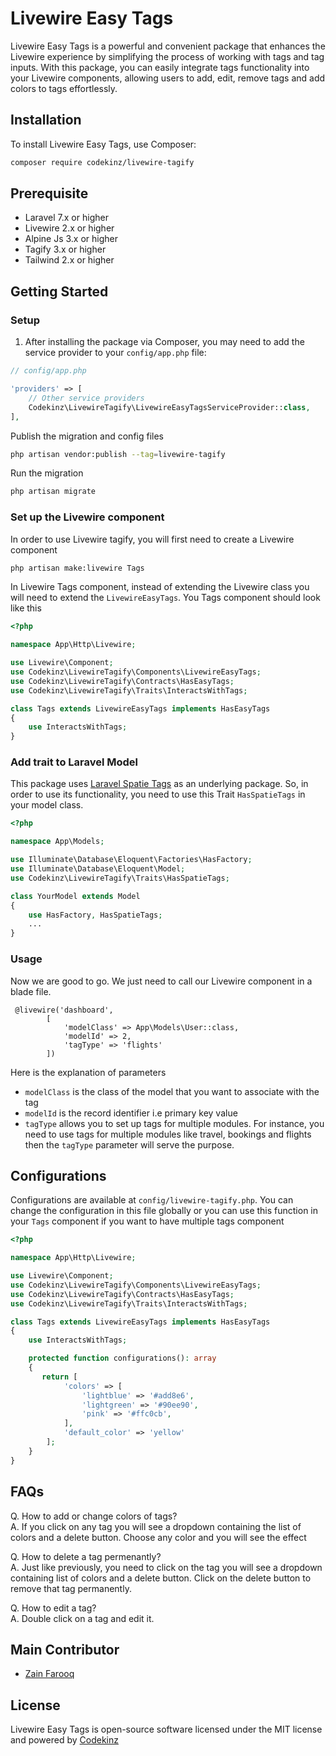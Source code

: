 <!-- README.md -->

# Livewire Easy Tags

Livewire Easy Tags is a powerful and convenient package that enhances the Livewire experience by simplifying the process of working with tags and tag inputs. With this package, you can easily integrate tags functionality into your Livewire components, allowing users to add, edit, remove tags and add colors to tags effortlessly.

## Installation

To install Livewire Easy Tags, use Composer:

```bash
composer require codekinz/livewire-tagify
```

## Prerequisite
- Laravel 7.x or higher
- Livewire 2.x or higher
- Alpine Js 3.x or higher
- Tagify 3.x or higher
- Tailwind 2.x or higher


## Getting Started

### Setup

1. After installing the package via Composer, you may need to add the service provider to your `config/app.php` file:

```php
// config/app.php

'providers' => [
    // Other service providers
    Codekinz\LivewireTagify\LivewireEasyTagsServiceProvider::class,
],
```
Publish the migration and config files
```bash
php artisan vendor:publish --tag=livewire-tagify
```
Run the migration
```bash
php artisan migrate
```

### Set up the Livewire component
In order to use Livewire tagify, you will first need to create a Livewire component
```bash
php artisan make:livewire Tags
```
In Livewire Tags component, instead of extending the Livewire class you will need to extend the `LivewireEasyTags`. You Tags component should look like this

```php
<?php

namespace App\Http\Livewire;

use Livewire\Component;
use Codekinz\LivewireTagify\Components\LivewireEasyTags;
use Codekinz\LivewireTagify\Contracts\HasEasyTags;
use Codekinz\LivewireTagify\Traits\InteractsWithTags;

class Tags extends LivewireEasyTags implements HasEasyTags
{
    use InteractsWithTags;
}

```
### Add trait to Laravel Model
This package uses <a href="https://spatie.be/docs/laravel-tags/v4/introduction" target="_blank">Laravel Spatie Tags</a> as an underlying package. So, in order to use its functionality, you need to use this Trait `HasSpatieTags` in your model class.

```php
<?php

namespace App\Models;

use Illuminate\Database\Eloquent\Factories\HasFactory;
use Illuminate\Database\Eloquent\Model;
use Codekinz\LivewireTagify\Traits\HasSpatieTags;

class YourModel extends Model
{
    use HasFactory, HasSpatieTags;
    ...
}
```
### Usage
Now we are good to go. We just need to call our Livewire component in a blade file.
```blade
 @livewire('dashboard',
        [
            'modelClass' => App\Models\User::class,
            'modelId' => 2,
            'tagType' => 'flights'
        ])
```
Here is the explanation of parameters
- `modelClass` is the class of the model that you want to associate with the tag
- `modelId` is the record identifier i.e primary key value
- `tagType` allows you to set up tags for multiple modules. For instance, you need to use tags for multiple modules like travel, bookings and flights then the `tagType` parameter will serve the purpose.

## Configurations
Configurations are available at `config/livewire-tagify.php`. You can change the configuration in this file globally or you can use this function in your `Tags` component if you want to have multiple tags component

```php
<?php

namespace App\Http\Livewire;

use Livewire\Component;
use Codekinz\LivewireTagify\Components\LivewireEasyTags;
use Codekinz\LivewireTagify\Contracts\HasEasyTags;
use Codekinz\LivewireTagify\Traits\InteractsWithTags;

class Tags extends LivewireEasyTags implements HasEasyTags
{
    use InteractsWithTags;

    protected function configurations(): array
    {
       return [
            'colors' => [
                'lightblue' => '#add8e6',
                'lightgreen' => '#90ee90',
                'pink' => '#ffc0cb',
            ],
            'default_color' => 'yellow'
        ];
    }
}

```
## FAQs
Q. How to add or change colors of tags?  
A. If you click on any tag you will see a dropdown containing the list of colors and a delete button. Choose any color and you will see the effect

Q. How to delete a tag permenantly?  
A. Just like previously, you need to click on the tag you will see a dropdown containing list of colors and a delete button. Click on the delete button to remove that tag permanently.

Q. How to edit a tag?  
A. Double click on a tag and edit it.

## Main Contributor
- [Zain Farooq](https://www.linkedin.com/in/zain-farooq-b3a914147)

  
## License
Livewire Easy Tags is open-source software licensed under the MIT license and powered by [Codekinz](https://codekinz.com)
